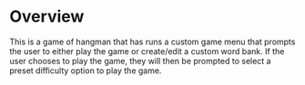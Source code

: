 # Overview
This is a game of hangman that has runs a custom game menu that prompts the user to either play the game or create/edit a custom word bank. If the user chooses to play the game, they will then be prompted to select a preset difficulty option to play the game.
